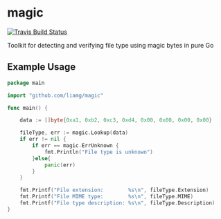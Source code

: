 # magic

[![Travis Build Status](https://travis-ci.org/liamg/magic.svg?branch=master)](https://travis-ci.org/liamg/magic)

Toolkit for detecting and verifying file type using magic bytes in pure Go

## Example Usage

```go
package main

import "github.com/liamg/magic"

func main() {

    data := []byte{0xa1, 0xb2, 0xc3, 0xd4, 0x00, 0x00, 0x00, 0x00}

    fileType, err := magic.Lookup(data)
    if err != nil {
        if err == magic.ErrUnknown {
            fmt.Println("File type is unknown")
        }else{
            panic(err)
        }
    }

    fmt.Printf("File extension:        %s\n", fileType.Extension)
    fmt.Printf("File MIME type:        %s\n", fileType.MIME)
    fmt.Printf("File type description: %s\n", fileType.Description)
}
```